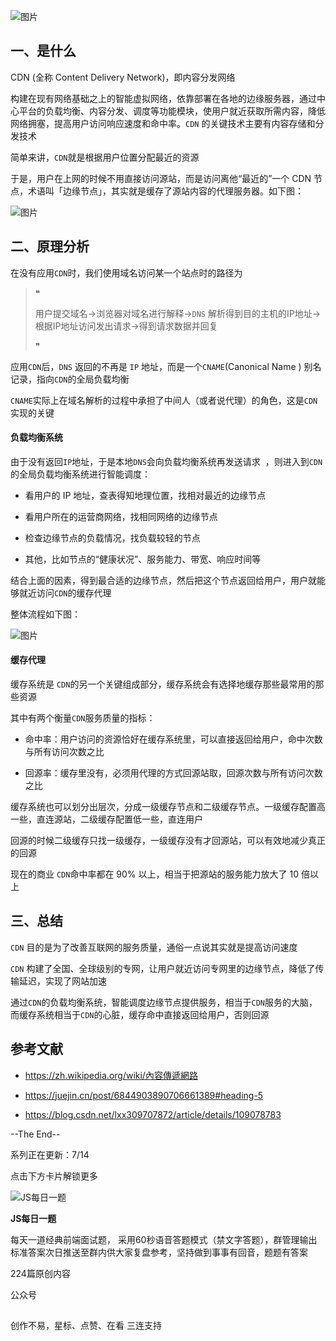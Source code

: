 ![图片](https://mmbiz.qpic.cn/mmbiz_png/gH31uF9VIibTNPuJrXCESk4IJcqb6P4QFWJyja3AQmib2ictUZzA6LVNz7rSyxLXQxy1flRmC31PZGL00gVibo7RzQ/640?wx_fmt=png&tp=webp&wxfrom=5&wx_lazy=1&wx_co=1)

## 一、是什么

CDN (全称 Content Delivery Network)，即内容分发网络

构建在现有网络基础之上的智能虚拟网络，依靠部署在各地的边缘服务器，通过中心平台的负载均衡、内容分发、调度等功能模块，使用户就近获取所需内容，降低网络拥塞，提高用户访问响应速度和命中率。`CDN` 的关键技术主要有内容存储和分发技术

简单来讲，`CDN`就是根据用户位置分配最近的资源

于是，用户在上网的时候不用直接访问源站，而是访问离他“最近的”一个 CDN 节点，术语叫「边缘节点」，其实就是缓存了源站内容的代理服务器。如下图：

![图片](https://mmbiz.qpic.cn/mmbiz_png/gH31uF9VIibTNPuJrXCESk4IJcqb6P4QFNuU1jNSnNQMn3a5BArXqATE4Lb6GQ9dJ1ofDr5wS1nfBWpGDtLLexg/640?wx_fmt=png&tp=webp&wxfrom=5&wx_lazy=1&wx_co=1)

## 二、原理分析

在没有应用`CDN`时，我们使用域名访问某一个站点时的路径为

> ❝
> 
> 用户提交域名→浏览器对域名进行解释→`DNS` 解析得到目的主机的IP地址→根据IP地址访问发出请求→得到请求数据并回复
> 
> ❞

应用`CDN`后，`DNS` 返回的不再是 `IP` 地址，而是一个`CNAME`(Canonical Name ) 别名记录，指向`CDN`的全局负载均衡

`CNAME`实际上在域名解析的过程中承担了中间人（或者说代理）的角色，这是`CDN`实现的关键

#### 负载均衡系统

由于没有返回`IP`地址，于是本地`DNS`会向负载均衡系统再发送请求  ，则进入到`CDN`的全局负载均衡系统进行智能调度：

-   看用户的 IP 地址，查表得知地理位置，找相对最近的边缘节点
    
-   看用户所在的运营商网络，找相同网络的边缘节点
    
-   检查边缘节点的负载情况，找负载较轻的节点
    
-   其他，比如节点的“健康状况”、服务能力、带宽、响应时间等
    

结合上面的因素，得到最合适的边缘节点，然后把这个节点返回给用户，用户就能够就近访问`CDN`的缓存代理

整体流程如下图：

![图片](https://mmbiz.qpic.cn/mmbiz_png/gH31uF9VIibTNPuJrXCESk4IJcqb6P4QFcZHhOwDHyPianicWJ1TbPabs35PM4nVfj7x1u9tpz226iby0GB9GuWlCA/640?wx_fmt=png&tp=webp&wxfrom=5&wx_lazy=1&wx_co=1)

#### 缓存代理

缓存系统是 `CDN`的另一个关键组成部分，缓存系统会有选择地缓存那些最常用的那些资源

其中有两个衡量`CDN`服务质量的指标：

-   命中率：用户访问的资源恰好在缓存系统里，可以直接返回给用户，命中次数与所有访问次数之比
    
-   回源率：缓存里没有，必须用代理的方式回源站取，回源次数与所有访问次数之比
    

缓存系统也可以划分出层次，分成一级缓存节点和二级缓存节点。一级缓存配置高一些，直连源站，二级缓存配置低一些，直连用户

回源的时候二级缓存只找一级缓存，一级缓存没有才回源站，可以有效地减少真正的回源

现在的商业 `CDN`命中率都在 90% 以上，相当于把源站的服务能力放大了 10 倍以上

## 三、总结

`CDN` 目的是为了改善互联网的服务质量，通俗一点说其实就是提高访问速度

`CDN` 构建了全国、全球级别的专网，让用户就近访问专网里的边缘节点，降低了传输延迟，实现了网站加速

通过`CDN`的负载均衡系统，智能调度边缘节点提供服务，相当于`CDN`服务的大脑，而缓存系统相当于`CDN`的心脏，缓存命中直接返回给用户，否则回源

## 参考文献

-   https://zh.wikipedia.org/wiki/內容傳遞網路
    
-   https://juejin.cn/post/6844903890706661389#heading-5
    
-   https://blog.csdn.net/lxx309707872/article/details/109078783
    

--The End--

系列正在更新：7/14

点击下方卡片解锁更多

![JS每日一题](http://mmbiz.qpic.cn/mmbiz_png/gH31uF9VIibR1zyictLmupbzrdsFTbiamzNlMsjqhtT5GCIu6WmqOUaHFdSDWvTpU5pRpe56YKqELdiaZxmSt3fEUA/0?wx_fmt=png)

**JS每日一题**

每天一道经典前端面试题， 采用60秒语音答题模式（禁文字答题），群管理输出标准答案次日推送至群内供大家复盘参考，坚持做到事事有回音，题题有答案

224篇原创内容

公众号

![图片](data:image/gif;base64,iVBORw0KGgoAAAANSUhEUgAAAAEAAAABCAYAAAAfFcSJAAAADUlEQVQImWNgYGBgAAAABQABh6FO1AAAAABJRU5ErkJggg==)

创作不易，星标、点赞、在看 三连支持